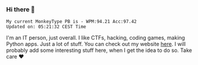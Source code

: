 ### Hi there 👋
<!-- PB START -->
```
My current MonkeyType PB is - WPM:94.21 Acc:97.42
Updated on: 05:21:32 CEST Time
```
<!-- PB END -->
I'm an IT person, just overall. I like CTFs, hacking, coding games, making Python apps. Just a lot of stuff.
You can check out my website [here](https://skill3472.github.io/).
I will probably add some interesting stuff here, when I get the idea to do so. Take care ❤️
